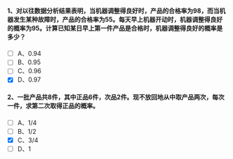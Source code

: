 #### 1、对以往数据分析结果表明，当机器调整得良好时，产品的合格率为$98%$，而当机器发生某种故障时，产品的合格率为$55%$。每天早上机器开动时，机器调整得良好的概率为$95%$。计算已知某日早上第一件产品是合格时，机器调整得良好的概率是多少？
- [ ] A、0.94
- [ ] B、0.95
- [ ] C、0.96
- [x] D、0.97

#### 2、一批产品共$8$件，其中正品$6$件，次品$2$件。现不放回地从中取产品两次，每次一件，求第二次取得正品的概率。
- [ ] A、1/4
- [ ] B、1/2
- [x] C、3/4
- [ ] D、1